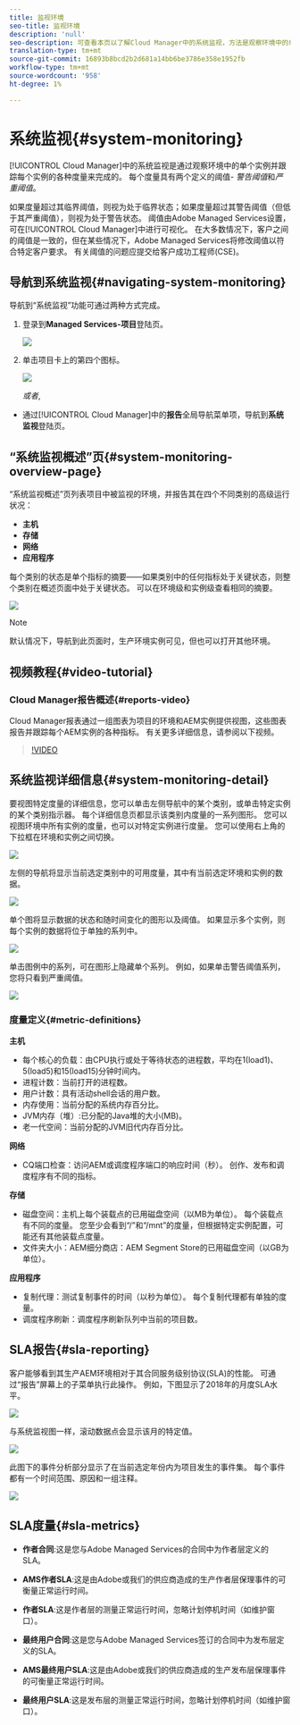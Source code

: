 ```yaml
---
title: 监视环境
seo-title: 监视环境
description: 'null'
seo-description: 可查看本页以了解Cloud Manager中的系统监视，方法是观察环境中的单个实例并跟踪每个实例的各种指标。
translation-type: tm+mt
source-git-commit: 16893b8bcd2b2d681a14bb6be3786e358e1952fb
workflow-type: tm+mt
source-wordcount: '958'
ht-degree: 1%

---
```



# 系统监视{#system-monitoring}

[!UICONTROL Cloud Manager]中的系统监视是通过观察环境中的单个实例并跟踪每个实例的各种度量来完成的。 每个度量具有两个定义的阈值- *警告阈值*&#x200B;和&#x200B;*严重阈值*。

如果度量超过其临界阈值，则视为处于临界状态；如果度量超过其警告阈值（但低于其严重阈值），则视为处于警告状态。 阈值由Adobe Managed Services设置，可在[!UICONTROL Cloud Manager]中进行可视化。 在大多数情况下，客户之间的阈值是一致的，但在某些情况下，Adobe Managed Services将修改阈值以符合特定客户要求。 有关阈值的问题应提交给客户成功工程师(CSE)。

## 导航到系统监视{#navigating-system-monitoring}

导航到“系统监视”功能可通过两种方式完成。

1. 登录到&#x200B;**Managed Services-项目**&#x200B;登陆页。

   ![](assets/ProgramLanding.png)

1. 单击项目卡上的第四个图标。

   ![](assets/first-timea1.png)

   *或者*,

* 通过[!UICONTROL Cloud Manager]中的&#x200B;**报告**&#x200B;全局导航菜单项，导航到&#x200B;**系统监视**&#x200B;登陆页。


## “系统监视概述”页{#system-monitoring-overview-page}

“系统监视概述”页列表项目中被监视的环境，并报告其在四个不同类别的高级运行状况：

* **主机**
* **存储**
* **网络**
* **应用程序**

每个类别的状态是单个指标的摘要——如果类别中的任何指标处于关键状态，则整个类别在概述页面中处于关键状态。 可以在环境级和实例级查看相同的摘要。

![](assets/System-Monitoring-Reports.png)

>[!NOTE]
>
>默认情况下，导航到此页面时，生产环境实例可见，但也可以打开其他环境。

## 视频教程{#video-tutorial}

### Cloud Manager报告概述{#reports-video}

Cloud Manager报表通过一组图表为项目的环境和AEM实例提供视图，这些图表报告并跟踪每个AEM实例的各种指标。
有关更多详细信息，请参阅以下视频。

>[!VIDEO](https://video.tv.adobe.com/v/26315/)

## 系统监视详细信息{#system-monitoring-detail}

要视图特定度量的详细信息，您可以单击左侧导航中的某个类别，或单击特定实例的某个类别指示器。 每个详细信息页都显示该类别内度量的一系列图形。 您可以视图环境中所有实例的度量，也可以对特定实例进行度量。 您可以使用右上角的下拉框在环境和实例之间切换。

![](assets/System_Monitoring1.png)

左侧的导航将显示当前选定类别中的可用度量，其中有当前选定环境和实例的数据。

![](assets/System_Monitoring2.png)

单个图将显示数据的状态和随时间变化的图形以及阈值。 如果显示多个实例，则每个实例的数据将位于单独的系列中。

![](assets/Monitoring_Graphs1.png)

单击图例中的系列，可在图形上隐藏单个系列。
例如，如果单击警告阈值系列，您将只看到严重阈值。

![](assets/Monitoring_Graphs2.png)

### 度量定义{#metric-definitions}

**主机**

* 每个核心的负载：由CPU执行或处于等待状态的进程数，平均在1(load1)、5(load5)和15(load15)分钟时间内。
* 进程计数：当前打开的进程数。
* 用户计数：具有活动shell会话的用户数。
* 内存使用：当前分配的系统内存百分比。
* JVM内存（堆）:已分配的Java堆的大小(MB)。
* 老一代空间：当前分配的JVM旧代内存百分比。

**网络**

* CQ端口检查：访问AEM或调度程序端口的响应时间（秒）。 创作、发布和调度程序有不同的指标。

**存储**

* 磁盘空间：主机上每个装载点的已用磁盘空间（以MB为单位）。 每个装载点有不同的度量。 您至少会看到“/”和“/mnt”的度量，但根据特定实例配置，可能还有其他装载点度量。
* 文件夹大小：AEM细分商店：AEM Segment Store的已用磁盘空间（以GB为单位）。

**应用程序**

* 复制代理：测试复制事件的时间（以秒为单位）。 每个复制代理都有单独的度量。
* 调度程序刷新：调度程序刷新队列中当前的项目数。

## SLA报告{#sla-reporting}

客户能够看到其生产AEM环境相对于其合同服务级别协议(SLA)的性能。 可通过“报告”屏幕上的子菜单执行此操作。
例如，下图显示了2018年的月度SLA水平。

![](assets/SLA-Reports-one.png)

与系统监视图一样，滚动数据点会显示该月的特定值。

![](assets/SLA-Reports-two.png)

此图下的事件分析部分显示了在当前选定年份内为项目发生的事件集。 每个事件都有一个时间范围、原因和一组注释。

![](assets/sla-reporting3.png)

## SLA度量{#sla-metrics}

* **作者合同**:这是您与Adobe Managed Services的合同中为作者层定义的SLA。

* **AMS作者SLA**:这是由Adobe或我们的供应商造成的生产作者层保理事件的可衡量正常运行时间。

* **作者SLA**:这是作者层的测量正常运行时间，忽略计划停机时间（如维护窗口）。

* **最终用户合同**:这是您与Adobe Managed Services签订的合同中为发布层定义的SLA。

* **AMS最终用户SLA**:这是由Adobe或我们的供应商造成的生产发布层保理事件的可衡量正常运行时间。

* **最终用户SLA**:这是发布层的测量正常运行时间，忽略计划停机时间（如维护窗口）。